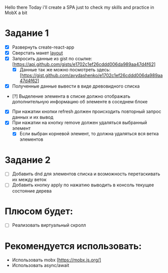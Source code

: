 Hello there
Today i'll create a SPA just to check my skills and practice in MobX a bit

# Задание 1

- [x] Развернуть create-react-app
- [x] Сверстать макет [layout](layout.png)
- [x] Запросить данные из gist по ссылке: [https://api.github.com/gists/e1702c1ef26cddd006da989aa47d4f62]
  - [x] Данные так же можно посмотреть здесь: [https://gist.github.com/avydashenko/e1702c1ef26cddd006da989aa47d4f62]
- [x] Полученные данные вывести в виде древовидного списка
- [?] Выделение элемента в списке должно отображать дополнительную информацию об элементе в соседнем блоке
- [x] При нажатии кнопки refresh должен происходить повторный запрос данных и их вывод
- [x] При нажатии на кнопку remove должен удаляться выбранный элемент
  - [x] Если выбран корневой элемент, то должна удаляться вся ветка элементов

# Задание 2

- [ ] Добавить dnd для элементов списка и возможность перетаскивать их между веток
- [ ] Добавить кнопку apply по нажатию выводить в консоль текущее состояние дерева

# Плюсом будет:

- [ ] Реализовать виртуальный скролл

# Рекомендуется использовать:

- Использовать mobx [https://mobx.js.org/]
- Использовать async/await

